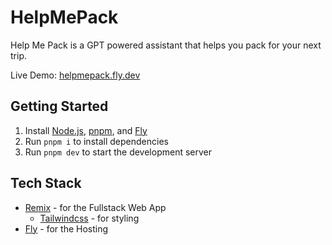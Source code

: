 # HelpMePack

Help Me Pack is a GPT powered assistant that helps you pack for your next trip.

Live Demo: [helpmepack.fly.dev](helpmepack.fly.dev)

## Getting Started

1. Install [Node.js](https://nodejs.org/en/download/), [pnpm](https://pnpm.io/installation), and [Fly](https://fly.io/docs/getting-started/installing-flyctl/)
2. Run `pnpm i` to install dependencies
3. Run `pnpm dev` to start the development server

## Tech Stack

- [Remix](https://remix.run/) - for the Fullstack Web App
  - [Tailwindcss](https://tailwindcss.com/) - for styling
- [Fly](https://fly.io/) - for the Hosting
